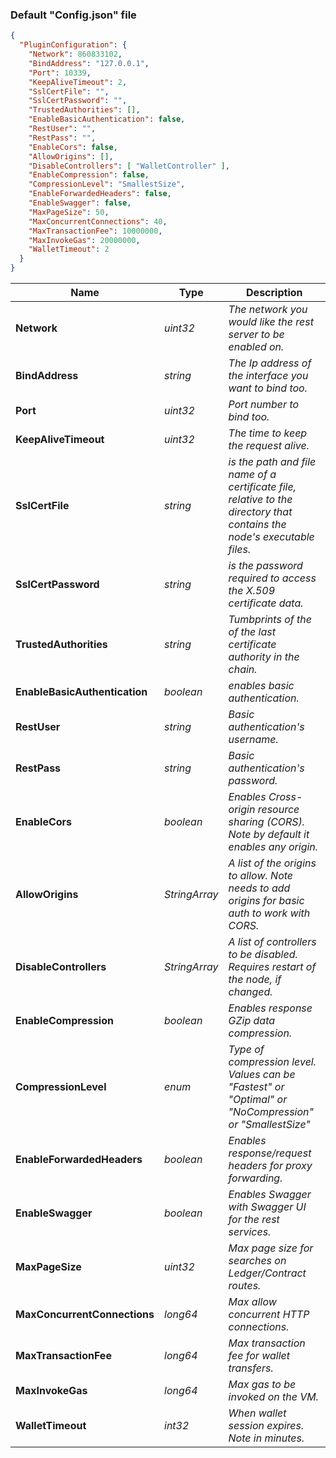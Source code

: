 ### Default "Config.json" file
```json
{
  "PluginConfiguration": {
    "Network": 860833102,
    "BindAddress": "127.0.0.1",
    "Port": 10339,
    "KeepAliveTimeout": 2,
    "SslCertFile": "",
    "SslCertPassword": "",
    "TrustedAuthorities": [],
    "EnableBasicAuthentication": false,
    "RestUser": "",
    "RestPass": "",
    "EnableCors": false,
    "AllowOrigins": [],
    "DisableControllers": [ "WalletController" ],
    "EnableCompression": false,
    "CompressionLevel": "SmallestSize",
    "EnableForwardedHeaders": false,
    "EnableSwagger": false,
    "MaxPageSize": 50,
    "MaxConcurrentConnections": 40,
    "MaxTransactionFee": 10000000,
    "MaxInvokeGas": 20000000,
    "WalletTimeout": 2
  }
}
```

| Name | Type | Description |
|-----|-------|----------|
|**Network**|_uint32_|_The network you would like the rest server to be enabled on._|
|**BindAddress**|_string_|_The Ip address of the interface you want to bind too._|
|**Port**|_uint32_|_Port number to bind too._|
|**KeepAliveTimeout**|_uint32_|_The time to keep the request alive._|
|**SslCertFile**|_string_|_is the path and file name of a certificate file, relative to the directory that contains the node's executable files._|
|**SslCertPassword**|_string_|_is the password required to access the X.509 certificate data._|
|**TrustedAuthorities**|_string_|_Tumbprints of the of the last certificate authority in the chain._|
|**EnableBasicAuthentication**|_boolean_|_enables basic authentication._|
|**RestUser**|_string_|_Basic authentication's username._|
|**RestPass**|_string_|_Basic authentication's password._|
|**EnableCors**|_boolean_|_Enables Cross-origin resource sharing (CORS). Note by default it enables any origin._|
|**AllowOrigins**|_StringArray_|_A list of the origins to allow. Note needs to add origins for basic auth to work with CORS._|
|**DisableControllers**|_StringArray_|_A list of controllers to be disabled. Requires restart of the node, if changed._|
|**EnableCompression**|_boolean_|_Enables response GZip data compression._|
|**CompressionLevel**|_enum_|_Type of compression level. Values can be "Fastest" or "Optimal" or "NoCompression" or "SmallestSize"_|
|**EnableForwardedHeaders**|_boolean_|_Enables response/request headers for proxy forwarding._|
|**EnableSwagger**|_boolean_|_Enables Swagger with Swagger UI for the rest services._|
|**MaxPageSize**|_uint32_|_Max page size for searches on Ledger/Contract routes._|
|**MaxConcurrentConnections**|_long64_|_Max allow concurrent HTTP connections._|
|**MaxTransactionFee**|_long64_|_Max transaction fee for wallet transfers._|
|**MaxInvokeGas**|_long64_|_Max gas to be invoked on the VM._|
|**WalletTimeout**|_int32_|_When wallet session expires. Note in minutes._|